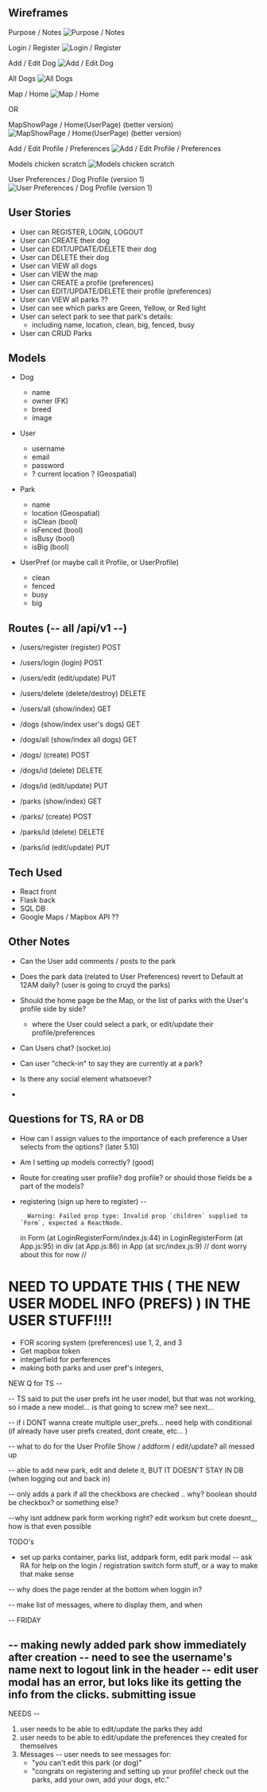 ## Wireframes
Purpose / Notes
![Purpose / Notes](https://i.imgur.com/iiANu6z.jpg)

Login / Register
![Login / Register](https://i.imgur.com/RQL9jm0.jpg)

Add / Edit Dog
![Add / Edit Dog](https://i.imgur.com/Okj4R33.jpg)

All Dogs
![All Dogs](https://i.imgur.com/6nr1w42.jpg)

Map / Home
![Map / Home](https://i.imgur.com/SjRDyt7.jpg)

OR

MapShowPage / Home(UserPage) (better version)
![MapShowPage / Home(UserPage) (better version)](https://i.imgur.com/vhpRonQ.jpg)

Add / Edit Profile / Preferences
![Add / Edit Profile / Preferences](https://i.imgur.com/vhpRonQ.jpg)

Models chicken scratch
![Models chicken scratch](https://i.imgur.com/dJt1Us0.jpg)

User Preferences / Dog Profile (version 1)
![User Preferences / Dog Profile (version 1)](https://i.imgur.com/l3Ukqb0.jpg)


## User Stories

- User can REGISTER, LOGIN, LOGOUT
- User can CREATE their dog
- User can EDIT/UPDATE/DELETE their dog
- User can DELETE their dog
- User can VIEW all dogs
- User can VIEW the map
- User can CREATE a profile (preferences)
- User can EDIT/UPDATE/DELETE their profile (preferences)
- User can VIEW all parks ??
- User can see which parks are Green, Yellow, or Red light
- User can select park to see that park's details:
	- including name, location, clean, big, fenced, busy
- User can CRUD Parks

## Models

- Dog
	- name
	- owner (FK)
	- breed
	- image

- User
	- username
	- email
	- password
	- ? current location ? (Geospatial)

- Park
	- name
	- location (Geospatial)
	- isClean (bool)
	- isFenced (bool)
	- isBusy (bool)
	- isBig (bool)

- UserPref (or maybe call it Profile, or UserProfile)
	- clean
	- fenced
	- busy
	- big

## Routes (-- all /api/v1 --)

- /users/register (register) POST
- /users/login (login) POST
- /users/edit (edit/update) PUT
- /users/delete (delete/destroy) DELETE
- /users/all (show/index) GET

- /dogs (show/index user's dogs) GET
- /dogs/all (show/index all dogs) GET
- /dogs/ (create) POST
- /dogs/id (delete) DELETE
- /dogs/id (edit/update) PUT

- /parks (show/index) GET
- /parks/ (create) POST
- /parks/id (delete) DELETE
- /parks/id (edit/update) PUT


## Tech Used

- React front
- Flask back
- SQL DB
- Google Maps / Mapbox API ??


## Other Notes
- Can the User add comments / posts to the park

- Does the park data (related to User Preferences) revert to Default at 12AM daily? (user is going to cruyd the parks)

- Should the home page be the Map, or the list of parks with the User's profile side by side?
	- where the User could select a park, or edit/update their profile/preferences
- Can Users chat? (socket.io)

- Can user "check-in" to say they are currently at a park?

- Is there any social element whatsoever?
- 

## Questions for TS, RA or DB
- How can I assign values to the importance of each preference a User selects from the options? (later 5.10)
- Am I setting up models correctly? (good)

- Route for creating user profile?  dog profile?  or should those fields be a part of the models?

- registering (sign up here to register) -- 

		Warning: Failed prop type: Invalid prop `children` supplied to `Form`, expected a ReactNode.
    in Form (at LoginRegisterForm/index.js:44)
    in LoginRegisterForm (at App.js:95)
    in div (at App.js:86)
    in App (at src/index.js:9)
// dont worry about this for now //

# NEED TO UPDATE THIS ( THE NEW USER MODEL INFO (PREFS) ) IN THE USER STUFF!!!!

- FOR scoring system (preferences) use 1, 2, and 3
- Get mapbox token
- integerfield for perferences
- making both parks and user pref's integers, 


NEW Q for TS -- 

-- TS said to put the user prefs int he user model, 
but that was not working, so i made a new model... is that going to screw me? see next... 

-- if i DONT wanna create multiple user_prefs... need help with conditional (if already have user prefs created, dont create, etc... )

-- what to do for the User Profile Show / addform / edit/update? all messed up

-- able to add new park, edit and delete it,
BUT IT DOESN'T STAY IN DB (when logging out and back in)

-- only adds a park if all the checkboxs are checked .. why?  boolean should be checkbox?  or something else?

--why isnt addnew park form working right?  edit worksm but crete doesnt,,, how is that even possible



TODO's
- set up parks container, parks list, addpark form, edit park modal
-- ask RA for help on the login / registration switch form stuff, or a way to make that make sense


-- why does the page render at the bottom when loggin in?


-- make list of messages, where to display them, and when


-- FRIDAY

-- making newly added park show immediately after creation
-- need to see the username's name next to logout link in the header
-- edit user modal has an error, but loks like its getting the info from the clicks. submitting issue
-- 

NEEDS --
1. user needs to be able to edit/update the parks they add
2. user needs to be able to edit/update the preferences they created for themselves
3. Messages -- user needs to see messages for:
	- "you can't edit this park (or dog)"
	- "congrats on registering and setting up your profile!  check out the parks, add your own, add your dogs, etc."















